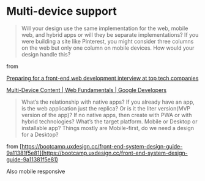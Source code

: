 # Multi-device support

> Will your design use the same implementation for the web, mobile web, and hybrid apps or will they be separate implementations? If you were building a site like Pinterest, you might consider three columns on the web but only one column on mobile devices. How would your design handle this?

from 

[Preparing for a front-end web development interview at top tech companies](https://www.linkedin.com/pulse/preparing-front-end-web-development-interview-2017-david-shariff/)

[Multi-Device Content | Web Fundamentals | Google Developers](https://developers.google.com/web/fundamentals/design-and-ux/responsive/content)

> What’s the relationship with native apps? If you already have an app, is the web application just the replica? Or is it the liter version(MVP version of the app)? If no native apps, then create with PWA or with hybrid technologies?
What’s the target platform. Mobile or Desktop or installable app?
Things mostly are Mobile-first, do we need a design for a Desktop?

from [https://bootcamp.uxdesign.cc/front-end-system-design-guide-9a11381f5e81](https://bootcamp.uxdesign.cc/front-end-system-design-guide-9a11381f5e81)

Also mobile responsive